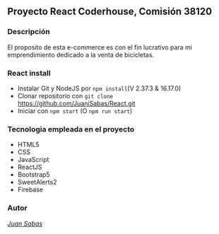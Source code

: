 ## Proyecto React Coderhouse, Comisión 38120
### Descripción
El proposito de esta e-commerce es con el fin lucrativo para mi emprendimiento dedicado a la venta de bicicletas.

### React install
- Instalar Git y NodeJS por `npm install`(V 2.37.3 & 16.17.0)
- Clonar repositorio con `git clone` https://github.com/JuaniSabas/React.git
- Iniciar con `npm start` (O `npm run start`)

### Tecnologia empleada en el proyecto

- HTML5
- CSS
- JavaScript
- ReactJS
- Bootstrap5
- SweetAlerts2
- Firebase

### Autor

[*Juan Sabas*](http://https://www.linkedin.com/in/juansabas/)